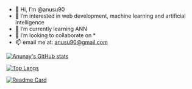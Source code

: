 - 👋 Hi, I’m @anusu90
- 👀 I’m interested in web development, machine learning and artificial intelligence
- 🌱 I’m currently learning ANN
- 💞️ I’m looking to collaborate on *
- 📫 email me at: anusu90@gmail.com

[![Anunay's GitHub stats](https://github-readme-stats.vercel.app/api?username=anusu90)](https://github.com/anusu90)

[![Top Langs](https://github-readme-stats.vercel.app/api/top-langs/?username=anusu90)](https://github.com/anusu90)

[![Readme Card](https://github-readme-stats.vercel.app/api/pin/?username=anusu90&repo=LEETCODE)](https://github.com/anusu90/LEETCODE)




<!---
anusu90/anusu90 is a ✨ special ✨ repository because its `README.md` (this file) appears on your GitHub profile.
You can click the Preview link to take a look at your changes.
--->
